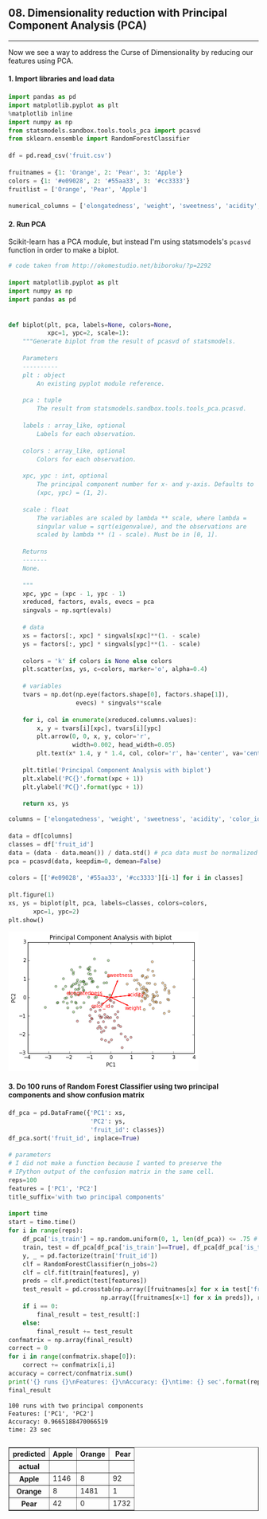 
## 08. Dimensionality reduction with Principal Component Analysis (PCA) ##

***

Now we see a way to address the Curse of Dimensionality by reducing our features using PCA.

#### 1. Import libraries and load data #


```python
import pandas as pd
import matplotlib.pyplot as plt
%matplotlib inline
import numpy as np
from statsmodels.sandbox.tools.tools_pca import pcasvd
from sklearn.ensemble import RandomForestClassifier

df = pd.read_csv('fruit.csv')

fruitnames = {1: 'Orange', 2: 'Pear', 3: 'Apple'}
colors = {1: '#e09028', 2: '#55aa33', 3: '#cc3333'}
fruitlist = ['Orange', 'Pear', 'Apple']

numerical_columns = ['elongatedness', 'weight', 'sweetness', 'acidity', 'color_id']
```

#### 2. Run PCA #

Scikit-learn has a PCA module, but instead I'm using statsmodels's ``pcasvd`` function in order to make a biplot.


```python
# code taken from http://okomestudio.net/biboroku/?p=2292

import matplotlib.pyplot as plt
import numpy as np
import pandas as pd


def biplot(plt, pca, labels=None, colors=None,
           xpc=1, ypc=2, scale=1):
    """Generate biplot from the result of pcasvd of statsmodels.

    Parameters
    ----------
    plt : object
        An existing pyplot module reference.

    pca : tuple
        The result from statsmodels.sandbox.tools.tools_pca.pcasvd.

    labels : array_like, optional
        Labels for each observation.

    colors : array_like, optional
        Colors for each observation.

    xpc, ypc : int, optional
        The principal component number for x- and y-axis. Defaults to
        (xpc, ypc) = (1, 2).

    scale : float
        The variables are scaled by lambda ** scale, where lambda =
        singular value = sqrt(eigenvalue), and the observations are
        scaled by lambda ** (1 - scale). Must be in [0, 1].

    Returns
    -------
    None.

    """
    xpc, ypc = (xpc - 1, ypc - 1)
    xreduced, factors, evals, evecs = pca
    singvals = np.sqrt(evals)
 
    # data
    xs = factors[:, xpc] * singvals[xpc]**(1. - scale)
    ys = factors[:, ypc] * singvals[ypc]**(1. - scale)
 
    colors = 'k' if colors is None else colors
    plt.scatter(xs, ys, c=colors, marker='o', alpha=0.4)
 
    # variables
    tvars = np.dot(np.eye(factors.shape[0], factors.shape[1]),
                   evecs) * singvals**scale
 
    for i, col in enumerate(xreduced.columns.values):
        x, y = tvars[i][xpc], tvars[i][ypc]
        plt.arrow(0, 0, x, y, color='r',
                  width=0.002, head_width=0.05)
        plt.text(x* 1.4, y * 1.4, col, color='r', ha='center', va='center')
    
    plt.title('Principal Component Analysis with biplot')
    plt.xlabel('PC{}'.format(xpc + 1))
    plt.ylabel('PC{}'.format(ypc + 1))
 
    return xs, ys 
```


```python
columns = ['elongatedness', 'weight', 'sweetness', 'acidity', 'color_id']

data = df[columns]
classes = df['fruit_id']
data = (data - data.mean()) / data.std() # pca data must be normalized
pca = pcasvd(data, keepdim=0, demean=False)

colors = [['#e09028', '#55aa33', '#cc3333'][i-1] for i in classes]

plt.figure(1)
xs, ys = biplot(plt, pca, labels=classes, colors=colors,
       xpc=1, ypc=2)
plt.show()
```


![png](output_5_0.png)


#### 3. Do 100 runs of Random Forest Classifier using two principal components and show confusion matrix #


```python
df_pca = pd.DataFrame({'PC1': xs,
                       'PC2': ys,
                       'fruit_id': classes})
df_pca.sort('fruit_id', inplace=True)

# parameters
# I did not make a function because I wanted to preserve the 
# IPython output of the confusion matrix in the same cell.
reps=100
features = ['PC1', 'PC2']
title_suffix='with two principal components'

import time
start = time.time()
for i in range(reps):
    df_pca['is_train'] = np.random.uniform(0, 1, len(df_pca)) <= .75 # randomly assign training and testing set
    train, test = df_pca[df_pca['is_train']==True], df_pca[df_pca['is_train']==False]
    y, _ = pd.factorize(train['fruit_id'])
    clf = RandomForestClassifier(n_jobs=2)
    clf = clf.fit(train[features], y)
    preds = clf.predict(test[features])
    test_result = pd.crosstab(np.array([fruitnames[x] for x in test['fruit_id']]), 
                          np.array([fruitnames[x+1] for x in preds]), rownames=['actual'], colnames=['predicted'])
    if i == 0:
        final_result = test_result[:]
    else:
        final_result += test_result
confmatrix = np.array(final_result)
correct = 0
for i in range(confmatrix.shape[0]):
    correct += confmatrix[i,i]
accuracy = correct/confmatrix.sum()
print('{} runs {}\nFeatures: {}\nAccuracy: {}\ntime: {} sec'.format(reps, title_suffix, features, accuracy, int(time.time()-start)))
final_result
```

    100 runs with two principal components
    Features: ['PC1', 'PC2']
    Accuracy: 0.9665188470066519
    time: 23 sec
    




<div style="max-height:1000px;max-width:1500px;overflow:auto;">
<table border="1" class="dataframe">
  <thead>
    <tr style="text-align: right;">
      <th>predicted</th>
      <th>Apple</th>
      <th>Orange</th>
      <th>Pear</th>
    </tr>
    <tr>
      <th>actual</th>
      <th></th>
      <th></th>
      <th></th>
    </tr>
  </thead>
  <tbody>
    <tr>
      <th>Apple</th>
      <td> 1146</td>
      <td>    8</td>
      <td>   92</td>
    </tr>
    <tr>
      <th>Orange</th>
      <td>    8</td>
      <td> 1481</td>
      <td>    1</td>
    </tr>
    <tr>
      <th>Pear</th>
      <td>   42</td>
      <td>    0</td>
      <td> 1732</td>
    </tr>
  </tbody>
</table>
</div>


